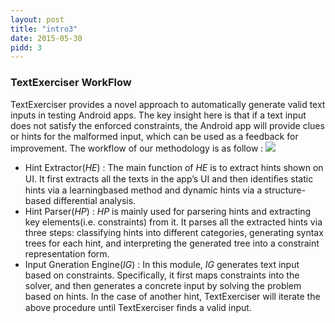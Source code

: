 ```yaml
---
layout: post
title: "intro3"
date: 2015-05-30
pidd: 3
---
```

### TextExerciser WorkFlow
TextExerciser provides a novel approach to automatically generate valid text inputs in testing Android apps. The key insight here is that if a text input does not satisfy the enforced constraints, the Android app will provide clues or hints for the malformed input, which can be used as a feedback for improvement. The workflow of our methodology is as follow :
<img src="/MyAppForClass/pics/w1.svg">
* Hint Extractor(*HE*) : The main function of *HE* is to extract hints shown on UI. It first extracts all the texts in the app’s UI and then identiﬁes static hints via a learningbased method and dynamic hints via a structure-based differential analysis. 
* Hint Parser(*HP*) : *HP* is mainly used for parsering hints and extracting key elements(i.e. constraints) from it. It parses all the extracted hints via three steps: classifying hints into different categories, generating syntax trees for each hint, and interpreting the generated tree into a constraint representation form.
* Input Gneration Engine(*IG*) : In this module, *IG* generates text input based on constraints. Specifically, it first maps constraints into the solver, and then generates a concrete input by solving the problem based on hints.
In the case of another hint, TextExerciser will iterate the above procedure until TextExerciser ﬁnds a valid input. 